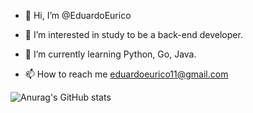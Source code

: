 - 👋 Hi, I’m @EduardoEurico
- 👀 I’m interested in study to be a back-end developer.
- 🌱 I’m currently learning Python, Go, Java.

- 📫 How to reach me eduardoeurico11@gmail.com

![Anurag's GitHub stats](https://github-readme-stats.vercel.app/api?username=EduardoEurico&show_icons=true&theme=radical)

<!---
EduardoEurico/EduardoEurico is a ✨ special ✨ repository because its `README.md` (this file) appears on your GitHub profile.
You can click the Preview link to take a look at your changes.
--->
